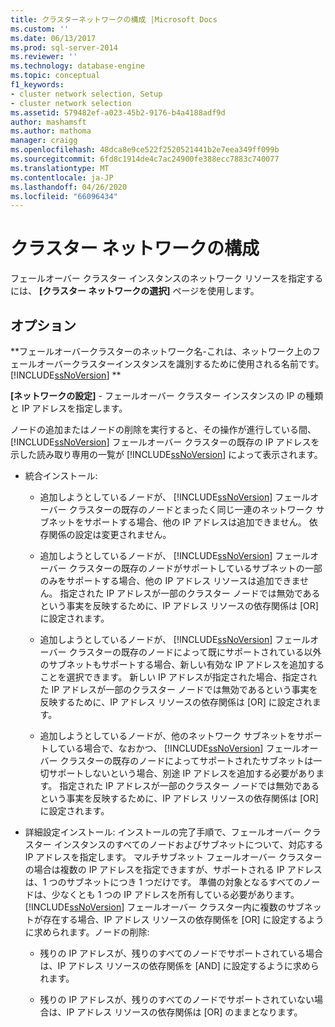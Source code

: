 ```yaml
---
title: クラスターネットワークの構成 |Microsoft Docs
ms.custom: ''
ms.date: 06/13/2017
ms.prod: sql-server-2014
ms.reviewer: ''
ms.technology: database-engine
ms.topic: conceptual
f1_keywords:
- cluster network selection, Setup
- cluster network selection
ms.assetid: 579482ef-a023-45b2-9176-b4a4188adf9d
author: mashamsft
ms.author: mathoma
manager: craigg
ms.openlocfilehash: 48dca8e9ce522f2520521441b2e7eea349ff099b
ms.sourcegitcommit: 6fd8c1914de4c7ac24900fe388ecc7883c740077
ms.translationtype: MT
ms.contentlocale: ja-JP
ms.lasthandoff: 04/26/2020
ms.locfileid: "66096434"
---
```

# <a name="cluster-network-configuration"></a>クラスター ネットワークの構成
  フェールオーバー クラスター インスタンスのネットワーク リソースを指定するには、 **[クラスター ネットワークの選択]** ページを使用します。  
  
## <a name="options"></a>オプション  
 **フェールオーバークラスターのネットワーク名-これは、ネットワーク上のフェールオーバークラスターインスタンスを識別するために使用される名前です。 [!INCLUDE[ssNoVersion](../../includes/ssnoversion-md.md)] **  
  
 **[ネットワークの設定]** - フェールオーバー クラスター インスタンスの IP の種類と IP アドレスを指定します。  
  
 ノードの追加またはノードの削除を実行すると、その操作が進行している間、 [!INCLUDE[ssNoVersion](../../includes/ssnoversion-md.md)] フェールオーバー クラスターの既存の IP アドレスを示した読み取り専用の一覧が [!INCLUDE[ssNoVersion](../../includes/ssnoversion-md.md)] によって表示されます。  
  
-   統合インストール:  
  
    -   追加しようとしているノードが、 [!INCLUDE[ssNoVersion](../../includes/ssnoversion-md.md)] フェールオーバー クラスターの既存のノードとまったく同じ一連のネットワーク サブネットをサポートする場合、他の IP アドレスは追加できません。 依存関係の設定は変更されません。  
  
    -   追加しようとしているノードが、 [!INCLUDE[ssNoVersion](../../includes/ssnoversion-md.md)] フェールオーバー クラスターの既存のノードがサポートしているサブネットの一部のみをサポートする場合、他の IP アドレス リソースは追加できません。 指定された IP アドレスが一部のクラスター ノードでは無効であるという事実を反映するために、IP アドレス リソースの依存関係は [OR] に設定されます。  
  
    -   追加しようとしているノードが、 [!INCLUDE[ssNoVersion](../../includes/ssnoversion-md.md)] フェールオーバー クラスターの既存のノードによって既にサポートされている以外のサブネットもサポートする場合、新しい有効な IP アドレスを追加することを選択できます。 新しい IP アドレスが指定された場合、指定された IP アドレスが一部のクラスター ノードでは無効であるという事実を反映するために、IP アドレス リソースの依存関係は [OR] に設定されます。  
  
    -   追加しようとしているノードが、他のネットワーク サブネットをサポートしている場合で、なおかつ、 [!INCLUDE[ssNoVersion](../../includes/ssnoversion-md.md)] フェールオーバー クラスターの既存のノードによってサポートされたサブネットは一切サポートしないという場合、別途 IP アドレスを追加する必要があります。 指定された IP アドレスが一部のクラスター ノードでは無効であるという事実を反映するために、IP アドレス リソースの依存関係は [OR] に設定されます。  
  
-   詳細設定インストール: インストールの完了手順で、フェールオーバー クラスター インスタンスのすべてのノードおよびサブネットについて、対応する IP アドレスを指定します。 マルチサブネット フェールオーバー クラスターの場合は複数の IP アドレスを指定できますが、サポートされる IP アドレスは、1 つのサブネットにつき 1 つだけです。 準備の対象となるすべてのノードは、少なくとも 1 つの IP アドレスを所有している必要があります。 [!INCLUDE[ssNoVersion](../../includes/ssnoversion-md.md)] フェールオーバー クラスター内に複数のサブネットが存在する場合、IP アドレス リソースの依存関係を [OR] に設定するように求められます。ノードの削除:  
  
    -   残りの IP アドレスが、残りのすべてのノードでサポートされている場合は、IP アドレス リソースの依存関係を [AND] に設定するように求められます。  
  
    -   残りの IP アドレスが、残りのすべてのノードでサポートされていない場合は、IP アドレス リソースの依存関係は [OR] のままとなります。  
  
  

